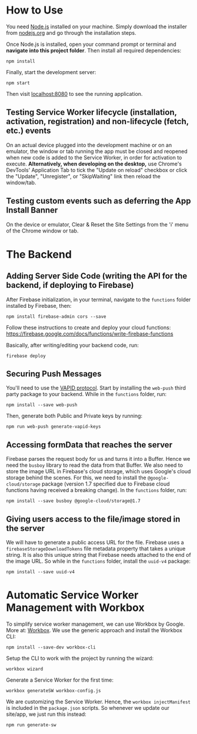 # How to Use
You need [Node.js](https://nodejs.org) installed on your machine. Simply download the installer from [nodejs.org](https://nodejs.org) and go through the installation steps.

Once Node.js is installed, open your command prompt or terminal and **navigate into this project folder**. Then install all required dependencies:

    npm install

Finally, start the development server:

    npm start

Then visit [localhost:8080](http://localhost:8080) to see the running application.

## Testing Service Worker lifecycle (installation, activation, registration) and non-lifecycle (fetch, etc.) events
On an actual device plugged into the development machine or on an emulator, the window or tab running the app must be closed and reopened when new code is added to the Service Worker, in order for activation to execute. **Alternatively, when developing on the desktop,** use Chrome's DevTools' Application Tab to tick the "Update on reload" checkbox or click the "Update", "Unregister", or "SkipWaiting" link then reload the window/tab.

## Testing custom events such as deferring the App Install Banner
On the device or emulator, Clear & Reset the Site Settings from the 'i' menu of the Chrome window or tab.

# The Backend

## Adding Server Side Code (writing the API for the backend, if deploying to Firebase)
After Firebase initialization, in your terminal, navigate to the ```functions``` folder installed by Firebase, then:
    
    npm install firebase-admin cors --save

Follow these instructions to create and deploy your cloud functions:
    https://firebase.google.com/docs/functions/write-firebase-functions

Basically, after writing/editing your backend code, run:

    firebase deploy

## Securing Push Messages
You'll need to use the [VAPID protocol](https://blog.mozilla.org/services/2016/04/04/using-vapid-with-webpush/). Start by installing the ```web-push``` third party package to your backend. While in the ```functions``` folder, run:

    npm install --save web-push

Then, generate both Public and Private keys by running:

    npm run web-push generate-vapid-keys

## Accessing formData that reaches the server
Firebase parses the request body for us and turns it into a Buffer. Hence we need the ```busboy``` library to read the data from that Buffer. We also need to store the image URL in Firebase's cloud storage, which uses Google's cloud storage behind the scenes. For this, we need to install the ```@google-cloud/storage``` package (version 1.7 specified due to Firebase cloud functions having received a breaking change). In the ```functions``` folder, run:

    npm install --save busboy @google-cloud/storage@1.7

## Giving users access to the file/image stored in the server
We will have to generate a public access URL for the file. Firebase uses a ```firebaseStorageDownloadTokens``` file metadata property that takes a unique string. It is also this unique string that Firebase needs attached to the end of the image URL. So while in the ```functions``` folder, install the ```uuid-v4``` package:

    npm install --save uuid-v4

# Automatic Service Worker Management with Workbox
To simplify service worker management, we can use Workbox by Google. More at: [Workbox](https://developers.google.com/web/tools/workbox/). We use the generic approach and install the Workbox CLI:

    npm install --save-dev workbox-cli

Setup the CLI to work with the project by running the wizard:

    workbox wizard

Generate a Service Worker for the first time:

    workbox generateSW workbox-config.js

We are customizing the Service Worker. Hence, the ```workbox injectManifest``` is included in the ```package.json``` scripts. So whenever we update our site/app, we just run this instead:

    npm run generate-sw
